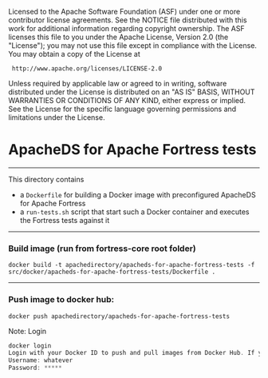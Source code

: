 
   Licensed to the Apache Software Foundation (ASF) under one
   or more contributor license agreements.  See the NOTICE file
   distributed with this work for additional information
   regarding copyright ownership.  The ASF licenses this file
   to you under the Apache License, Version 2.0 (the
   "License"); you may not use this file except in compliance
   with the License.  You may obtain a copy of the License at

     http://www.apache.org/licenses/LICENSE-2.0

   Unless required by applicable law or agreed to in writing,
   software distributed under the License is distributed on an
   "AS IS" BASIS, WITHOUT WARRANTIES OR CONDITIONS OF ANY
   KIND, either express or implied.  See the License for the
   specific language governing permissions and limitations
   under the License.
   
# ApacheDS for Apache Fortress tests
________________________________________________________________________________

This directory contains

* a `Dockerfile` for building a Docker image with preconfigured ApacheDS for Apache Fortress
* a `run-tests.sh` script that start such a Docker container and executes the Fortress tests against it
___________________________________________________________________________________
### Build image (run from fortress-core root folder)

```
docker build -t apachedirectory/apacheds-for-apache-fortress-tests -f src/docker/apacheds-for-apache-fortress-tests/Dockerfile .
```
___________________________________________________________________________________
### Push image to docker hub:

```
docker push apachedirectory/apacheds-for-apache-fortress-tests
```

Note:  Login

```groovy
docker login
Login with your Docker ID to push and pull images from Docker Hub. If you don't have a Docker ID, head over to https://hub.docker.com to create one.
Username: whatever
Password: *****
```
